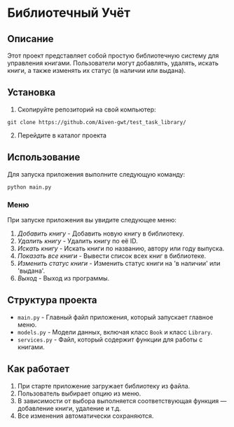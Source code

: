 # Библиотечный Учёт

## Описание

Этот проект представляет собой простую библиотечную систему для управления книгами. Пользователи могут добавлять, удалять, искать книги, а также изменять их статус (в наличии или выдана).

## Установка

1. Скопируйте репозиторий на свой компьютер:

`git clone https://github.com/Aiven-gwt/test_task_library/`

2. Перейдите в каталог проекта
   
## Использование

Для запуска приложения выполните следующую команду:

`python main.py`


### Меню

При запуске приложения вы увидите следующее меню:

1. *Добавить книгу* - Добавить новую книгу в библиотеку.
2. *Удалить книгу* - Удалить книгу по её ID.
3. *Искать книгу* - Искать книги по названию, автору или году выпуска.
4. *Показать все книги* - Вывести список всех книг в библиотеке.
5. *Изменить статус книги* - Изменить статус книги на 'в наличии' или 'выдана'.
0. *Выход* - Выход из программы.

## Структура проекта

- `main.py` - Главный файл приложения, который запускает главное меню.
- `models.py` - Модели данных, включая класс `Book` и класс `Library`.
- `services.py` - Файл, который содержит функции для работы с книгами.

## Как работает

1. При старте приложение загружает библиотеку из файла.
2. Пользователь выбирает опцию из меню.
3. В зависимости от выбора выполняется соответствующая функция — добавление книги, удаление и т.д.
4. Все изменения автоматически сохраняются.
